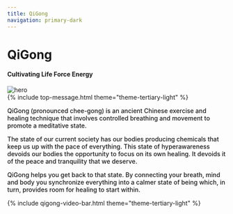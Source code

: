 ```yaml
---
title: QiGong
navigation: primary-dark
---
```


<div class="section hero background-off-black">
  <div class="container">
    <hgroup class="fade-out-slow">
      <h1>QiGong</h1>
      <h4>Cultivating Life Force Energy</h4>
    </hgroup>
  </div>
  <div class="scroll-arrow-wrap fade-out-fast">
    <a class="scroll-link scroll-arrow" href="javacript:"></a>
  </div>
  <div class="parallax overlay">
    <img class="fade-out-fast" alt="hero"
      src="assets/images/headerimage.png">
  </div>
</div>
{% include top-message.html theme="theme-tertiary-light" %}
<div class="section left-align color-primary-dark background-lighten-4 top-gradient">
  <div class="container">
    <div class="row">
      <div class="col s12">
        <p style="font-weight: 500">QiGong (pronounced chee-gong) is an ancient Chinese exercise and healing technique that involves controlled breathing and movement to promote a meditative state. </p>
        <p style="font-weight: 500">The state of our current society has our bodies producing chemicals that keep us up with the pace of everything. This state of hyperawareness devoids our bodies the opportunity to focus on its own healing. It devoids it of the peace and tranquility that we deserve.</p>
        <p style="font-weight: 500">QiGong helps you get back to that state. By connecting your breath, mind and body you synchronize everything into a calmer state of being which, in turn, provides room for healing to start within.</p>
      </div>
    </div>
  </div>
</div>
{% include qigong-video-bar.html theme="theme-tertiary-light" %}
